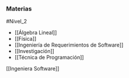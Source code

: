 ### Materias 
#Nivel_2


- [[Álgebra Lineal]]
- [[Física]]
- [[Ingeniería de Requerimientos de Software]]
- [[Investigación]]
- [[Técnica de Programación]]



[[Ingeniera Software]]